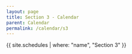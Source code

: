 ```yaml
---
layout: page
title: Section 3 - Calendar
parent: Calendar
permalink: /calendar/s3
---
```


{{ site.schedules | where: "name", "Section 3" }}